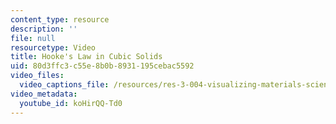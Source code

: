 ```yaml
---
content_type: resource
description: ''
file: null
resourcetype: Video
title: Hooke's Law in Cubic Solids
uid: 80d3ffc3-c55e-8b0b-8931-195cebac5592
video_files:
  video_captions_file: /resources/res-3-004-visualizing-materials-science-fall-2017/student-projects-by-year/2012-MIT/hookes-law-in-cubic-solids/hookes-law-in-cubic-solids/koHirQQ-Td0.vtt
video_metadata:
  youtube_id: koHirQQ-Td0
---
```

